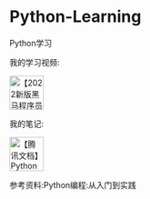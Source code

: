 # Python-Learning

Python学习

我的学习视频:
<p>
<a href="https://www.bilibili.com/video/BV1qW4y1a7fU/">
<img src="https://upload.wikimedia.org/wikipedia/zh/b/bd/Bilibili_Logo_Blue.svg" height="60" alt="【2022新版黑马程序员python教程，8天python从入门到精通，学python看这套就够了】">
</a>
</p>

我的笔记:
<p>
<a href="https://docs.qq.com/doc/DZkR2VEF1VHVwR1Vw">
<img src="https://docs.gtimg.com/home/img/footer/logo-footer-78ea61.svg" height="60"  alt="【腾讯文档】Python从入门到进阶">
</a>
</p>

参考资料:Python编程:从入门到实践